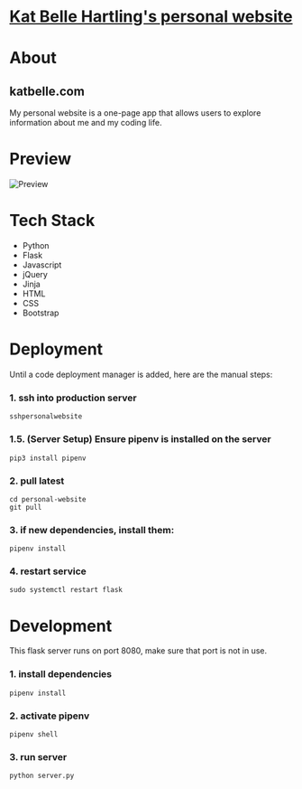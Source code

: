 # [Kat Belle Hartling's personal website](http://www.katbellehartling.com)

# About

## katbelle.com

My personal website is a one-page app that allows users to explore information about me and my coding life.

# Preview

![Preview](/static/gif/kats_website.gif)

# Tech Stack

* Python
* Flask
* Javascript
* jQuery
* Jinja
* HTML
* CSS
* Bootstrap

# Deployment
Until a code deployment manager is added, here are the manual steps:

### 1. ssh into production server
```
sshpersonalwebsite
```

### 1.5. (Server Setup) Ensure pipenv is installed on the server
```
pip3 install pipenv
```

### 2. pull latest
```
cd personal-website
git pull
```

### 3. if new dependencies, install them:
```
pipenv install
```

### 4. restart service
```
sudo systemctl restart flask
```

# Development
This flask server runs on port 8080, make sure that port is not in use.

### 1. install dependencies
```
pipenv install
```

### 2. activate pipenv
```
pipenv shell
```

### 3. run server
```
python server.py
```

